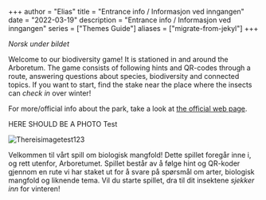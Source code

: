 +++
author = "Elias"
title = "Entrance info / Informasjon ved inngangen"
date = "2022-03-19"
description = "Entrance info / Informasjon ved inngangen"
series = ["Themes Guide"]
aliases = ["migrate-from-jekyl"]
+++

*Norsk under bildet*

Welcome to our biodiversity game! 
It is stationed in and around the Arboretum.
The game consists of following hints and QR-codes through a route, answering questions about species, biodiversity and connected topics.
If you want to start, find the stake near the place where the insects can *check in* over winter!

For more/official info about the park, take a look at [the official web page](https://www.ntnu.edu/museum/ringve-botanical-garden).


HERE SHOULD BE A PHOTO
Test

![Thereisimagetest123](/img/arboretum.jpg)


Velkommen til vårt spill om biologisk mangfold!
Dette spillet foregår inne i, og rett utenfor, Arboretumet.
Spillet består av å følge hint og QR-koder gjennom en rute vi har staket ut for å svare på spørsmål om arter, biologisk mangfold og liknende tema.
Vil du starte spillet, dra til dit insektene *sjekker inn* for vinteren! 



